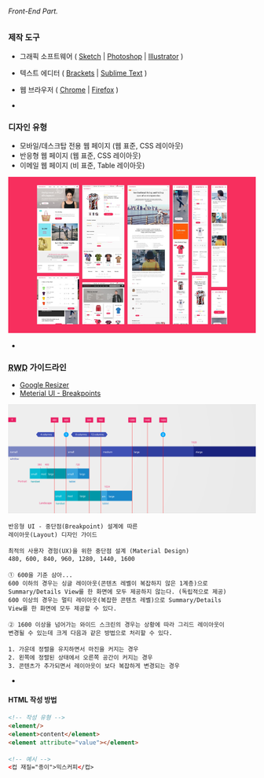 ###### Front-End Part.

### 제작 도구

- 그래픽 소프트웨어 ( [Sketch](https://www.sketchapp.com/) | [Photoshop](https://www.adobe.com/kr/products/photoshop.html) | [Illustrator](http://www.adobe.com/kr/products/illustrator.html) )
- 텍스트 에디터 ( [Brackets](http://brackets.io/) | [Sublime Text](https://www.sublimetext.com/3) )
- 웹 브라우저 ( [Chrome](https://www.google.co.kr/chrome/browser/desktop/) | [Firefox](https://www.mozilla.org/ko/firefox/new/) )

-

### 디자인 유형

- 모바일/데스크탑 전용 웹 페이지 (웹 표준, CSS 레이아웃)
- 반응형 웹 페이지 (웹 표준, CSS 레이아웃)
- 이메일 웹 페이지 (비 표준, Table 레이아웃)

![Design Work](../../Assets/design-work.jpg)

-

### <abbr title="Responsive Web Design">RWD</abbr> 가이드라인

- [Google Resizer](http://design.google.com/resizer/)
- [Meterial UI - Breakpoints](https://www.google.com/design/spec/layout/responsive-ui.html#responsive-ui-breakpoints)

![레이아웃 중단점 설계](../../Assets/layout_adaptive_breakpoints.png)

```
반응형 UI - 중단점(Breakpoint) 설계에 따른
레이아웃(Layout) 디자인 가이드

최적의 사용자 경험(UX)을 위한 중단점 설계 (Material Design)
480, 600, 840, 960, 1280, 1440, 1600

① 600을 기준 삼아...
600 이하의 경우는 싱글 레이아웃(콘텐츠 레벨이 복잡하지 않은 1계층)으로
Summary/Details View를 한 화면에 모두 제공하지 않는다. (독립적으로 제공)
600 이상의 경우는 멀티 레이아웃(복잡한 콘텐츠 레벨)으로 Summary/Details
View를 한 화면에 모두 제공할 수 있다.

② 1600 이상을 넘어가는 와이드 스크린의 경우는 상황에 따라 그리드 레이아웃이
변경될 수 있는데 크게 다음과 같은 방법으로 처리할 수 있다.

1. 가운데 정렬을 유지하면서 마진을 커지는 경우
2. 왼쪽에 정렬된 상태에서 오른쪽 공간이 커지는 경우
3. 콘텐츠가 추가되면서 레이아웃이 보다 복잡하게 변경되는 경우
```

-

#### HTML 작성 방법
```html
<!-- 작성 유형 -->
<element/>
<element>content</element>
<element attribute="value"></element>

<!-- 예시 -->
<컵 재질="종이">믹스커피</컵>
```